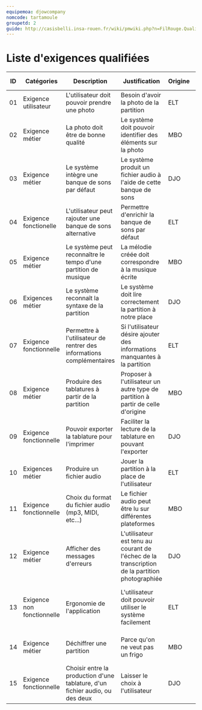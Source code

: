 ```yaml
---
equipemoa: djowcompany
nomcode: tartamoule
groupetd: 2
guide: http://casisbelli.insa-rouen.fr/wiki/pmwiki.php?n=FilRouge.QualifierExigence
---
```

# Liste d'exigences qualifiées

| ID | Catégories                 | Description                                                                  | Justification                                                                                  | Origine | Critères de satisfaction                                               | Contentement MOA | Mécontentement MOA | Exigences Dépendantes  | Exigences conflictuelles |
|----|----------------------------|------------------------------------------------------------------------------|------------------------------------------------------------------------------------------------|---------|------------------------------------------------------------------------|------------------|--------------------|------------------------|--------------------------|
| 01 | Exigence utilisateur       | L'utilisateur doit pouvoir prendre une photo                                 | Besoin d'avoir la photo de la partition                                                        | ELT     | On obtient une photo                                                   | 1                | 5                  | 05 - 06 - 08 - 10 - 14 |                          |
| 02 | Exigence métier            | La photo doit être de bonne qualité                                          | Le système doit pouvoir identifier des éléments sur la photo                                   | MBO     | On obtient une photo nette                                             | 1                | 5                  |                        |                          |
| 03 | Exigence métier            | Le système intègre une banque de sons par défaut                             | Le système produit un fichier audio à l'aide de cette banque de sons                           | DJO     | Le système possède une banque de sons                                  | 1                | 5                  | 10 - 14                |                          |
| 04 | Exigence fonctionelle      | L'utilisateur peut rajouter une banque de sons alternative                   | Permettre d'enrichir la banque de sons par défaut                                              | ELT     | On peut rajouter une banque de sons au système                         | 4                | 1                  |                        |                          |
| 05 | Exigence métier            | Le système peut reconnaître le tempo d'une partition de musique              | La mélodie créée doit correspondre à la musique écrite                                         | MBO     | Le système reconnaît différents tempos                                 | 1                | 5                  | 08 - 10 - 14           |                          |
| 06 | Exigences métier           | Le système reconnaît la syntaxe de la partition                              | Le système doit lire correctement la partition à notre place                                   | DJO     | Le système reconnaît les rythmes et les bonnes hauteurs des notes      | 1                | 5                  | 08 - 10 - 14           |                          |
| 07 | Exigence fonctionnelle     | Permettre à l'utilisateur de rentrer des informations complémentaires        | Si l'utilisateur désire ajouter des informations manquantes à la partition                     | ELT     | On peut rentrer des informations additionnelles au système             | 3                | 2                  |                        |                          |
| 08 | Exigence métier            | Produire des tablatures à partir de la partition                             | Proposer à l'utilisateur un autre type de partition à partir de celle d'origine                | MBO     | Le système produit les tablatures correspondantes à la partition       | 1                | 5                  | 14                     |                          |
| 09 | Exigence fonctionnelle     | Pouvoir exporter la tablature pour l'imprimer                                | Faciliter la lecture de la tablature en pouvant l'exporter                                     | DJO     | Le système exporte correctement la tablature afin de l'imprimer        | 2                | 4                  |                        |                          |
| 10 | Exigences métier           | Produire un fichier audio                                                    | Jouer la partition à la place de l'utilisateur                                                 | ELT     | Le fichier audio produit est en adéquation avec la partition           | 1                | 5                  | 14                     |                          |
| 11 | Exigence fonctionnelle     | Choix du format du fichier audio (mp3, MIDI, etc...)                         | Le fichier audio peut être lu sur différentes plateformes                                      | MBO     | Différents formats audio sont sélectionnables                          | 3                | 3                  |                        |                          |
| 12 | Exigence métier            | Afficher des messages d'erreurs                                              | L'utilisateur est tenu au courant de l'échec de la transcription de la partition photographiée | DJO     | Différents messages d'erreur existent pour différentes situations      | 1                | 5                  |                        |                          |
| 13 | Exigence non fonctionnelle | Ergonomie de l'application                                                   | L'utilisateur doit pouvoir utiliser le système facilement                                      | ELT     | Le système suit la charte graphique et les règles d'ergonomie établies | 5                | 3                  |                        |                          |
| 14 | Exigence métier            | Déchiffrer une partition                                                     | Parce qu'on ne veut pas un frigo                                                               | MBO     | Le système déchiffre très bien une partition                           | 1                | 5                  |                        |                          |
| 15 | Exigence fonctionnelle     | Choisir entre la production d'une tablature, d'un fichier audio, ou des deux | Laisser le choix à l'utilisateur                                                               | DJO     | L'utilisateur peut sélectionner le mode d'utilisation                  | 2                | 4                  |                        |                          |

